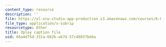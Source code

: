 ```yaml
---
content_type: resource
description: ''
file: https://ol-ocw-studio-app-production.s3.amazonaws.com/courses/6-006-introduction-to-algorithms-fall-2011/66a4d75d331a662bab7457c48037beba_wFP5VHGHFdk.srt
file_type: application/x-subrip
resourcetype: Other
title: 3play caption file
uid: 66a4d75d-331a-662b-ab74-57c48037beba
---
```


